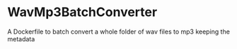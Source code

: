 # WavMp3BatchConverter
A Dockerfile to batch convert a whole folder of wav files to mp3 keeping the metadata
